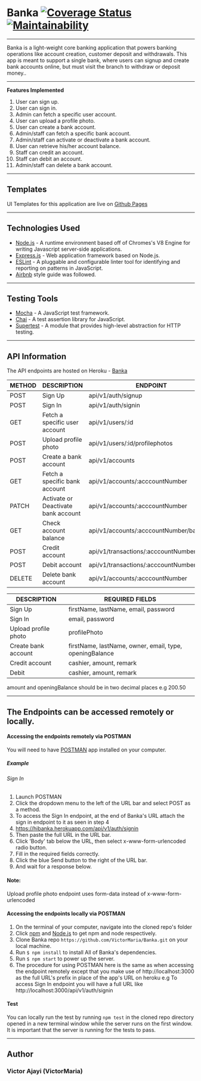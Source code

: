 # Banka   [![Coverage Status](https://coveralls.io/repos/github/VictorMaria/Banka/badge.svg?branch=develop)](https://coveralls.io/github/VictorMaria/Banka?branch=develop)  [![Maintainability](https://api.codeclimate.com/v1/badges/32f8d9c2c89d93dac323/maintainability)](https://codeclimate.com/github/VictorMaria/Banka/maintainability)
___

Banka is a light-weight core banking application that powers banking operations like account
creation, customer deposit and withdrawals. This app is meant to support a single bank, where
users can signup and create bank accounts online, but must visit the branch to withdraw or
deposit money..

___

**Features Implemented**
1. User can sign up.
2. User can sign in.
3. Admin can fetch a specific user account.
4. User can upload a profile photo.
5. User can create a bank account.
6. Admin/staff can fetch a specific bank account.
7. Admin/staff can activate or deactivate a bank account.
8. User can retrieve his/her account balance.
9. Staff can credit an account.
10. Staff can debit an account.
11. Admin/staff can delete a bank account.

___

## Templates
UI Templates for this application are live on [Github Pages](https://victormaria.github.io/Banka/UI)

___

## Technologies Used
* [Node.js](https://nodejs.org/en/) - A runtime environment based off of Chromes's V8 Engine for writing Javascript server-side applications.
* [Express.js](https://expressjs.com/) - Web application framework based on Node.js.
* [ESLint](https://eslint.org/) - A pluggable and configurable linter tool for identifying and reporting on patterns in JavaScript.
* [Airbnb](https://www.npmjs.com/package/eslint-config-airbnb) style guide was followed.

___


## Testing Tools
* [Mocha](https://mochajs.org/) - A JavaScript test framework.
* [Chai](https://www.chaijs.com/) - A test assertion library for JavaScript.
* [Supertest](https://www.npmjs.com/package/supertest) - A module that provides high-level abstraction for HTTP testing.

___

## API Information
The API endpoints are hosted on Heroku - [Banka](https://hibanka.herokuapp.com/)

|METHOD  |DESCRIPTION                        |ENDPOINT                                  |
|------- |-----------------------------------|------------------------------------------|
|POST    |Sign Up                            |api/v1/auth/signup                        |
|POST    |Sign In                            |api/v1/auth/signin                        |
|GET     |Fetch a specific user account      |api/v1/users/:id                          |
|POST    |Upload profile photo               |api/v1/users/:id/profilephotos            |
|POST    |Create a bank account              |api/v1/accounts                           |
|GET     |Fetch a specific bank account      |api/v1/accounts/:acccountNumber           |
|PATCH   |Activate or Deactivate bank account|api/v1/accounts/:acccountNumber           |
|GET     |Check account balance              |api/v1/accounts/:acccountNumber/balance   |
|POST    |Credit account                     |api/v1/transactions/:acccountNumber/credit|
|POST    |Debit account                      |api/v1/transactions/:acccountNumber/debit |
|DELETE  |Delete bank account                |api/v1/accounts/:acccountNumber           |




|DESCRIPTION         |REQUIRED FIELDS                                                    |                 
|--------------------|-------------------------------------------------------------------|
|Sign Up             |firstName, lastName, email, password                               |
|Sign In             |email, password                                                    |
|Upload profile photo|profilePhoto                                                       |
|Create bank account |firstName, lastName, owner, email, type, openingBalance            |
|Credit account      |cashier, amount, remark                                            |
|Debit               |cashier, amount, remark                                            |

amount and openingBalance should be in two decimal places e.g 200.50

___
## The Endpoints can be accessed remotely or locally.

#### Accessing the endpoints remotely via POSTMAN
You will need to have [POSTMAN](https://www.getpostman.com/downloads/) app installed on your computer.

##### Example 
###### Sign In
1. Launch POSTMAN
2. Click the dropdown menu to the left of the URL bar and select POST as a method.
3. To access the Sign In endpoint, at the end of Banka's URL attach the sign in endpoint to it as seen in step 4
4. https://hibanka.herokuapp.com/api/v1/auth/signin 
5. Then paste the full URL in the URL bar.
6. Click 'Body' tab below the URL, then select x-www-form-urlencoded radio button.
7. Fill in the required fields correctly.
8. Click the blue Send button to the right of the URL bar.
9. And wait for a response below.


#### Note:
Upload profile photo endpoint uses form-data instead of x-www-form-urlencoded


#### Accessing the endpoints locally via POSTMAN

1. On the terminal of your computer, navigate into the cloned repo's folder
2. Click [npm](https://www.npmjs.com/get-npm) and [Node.js](https://nodejs.org/en/) to get npm and node respectively.
3. Clone Banka repo `https://github.com/VictorMaria/Banka.git` on your local machine.
4. Run `$ npm install` to install All of Banka's dependencies.
5. Run `$ npm start` to power up the server.
6. The procedure for using POSTMAN here is the same as when accessing the endpoint remotely except that you make use of http://localhost:3000 as the full URL's prefix in place of the app's URL on heroku
e.g To access Sign In endpoint you will have a full URL like http://localhost:3000/api/v1/auth/signin

#### Test
You can locally run the test by running `npm test` in the cloned repo directory opened in a new terminal window while the server runs on the first window. It is important that the server is running for the tests to pass.

___

## Author
### Victor Ajayi (VictorMaria)





